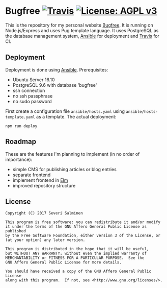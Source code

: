 # Bugfree [![Travis](https://img.shields.io/travis/sevesalm/bugfree.svg)](https://travis-ci.org/sevesalm/Bugfree) [![License: AGPL v3](https://img.shields.io/badge/License-AGPL%20v3-blue.svg)](https://www.gnu.org/licenses/agpl-3.0)

This is the repository for my personal website [Bugfree](http://www.bugfree.fi). It is running on Node.js/Express and uses Pug template language. It uses PostgreSQL as the database management system, [Ansible](https://www.ansible.com) for deployment and [Travis](https://travis-ci.org) for CI.

## Deployment

Deployment is done using [Ansible](https://www.ansible.com). Prerequisites:

- Ubuntu Server 16.10
- PostgreSQL 9.6 with database 'bugfree'
- ssh connection
- no ssh passphrase
- no sudo password

First create a configuration file `ansible/hosts.yaml` using `ansible/hosts-template.yaml` as a template. The actual deployment:

```shell
npm run deploy
```

## Roadmap

These are the features I'm planning to implement (in no order of importance):

- simple CMS for publishing articles or blog entries
- separate frontend
- implement frontend in [Elm](http://elm-lang.org)
- improved repository structure

## License

    Copyright (C) 2017 Severi Salminen

    This program is free software: you can redistribute it and/or modify
    it under the terms of the GNU Affero General Public License as published
    by the Free Software Foundation, either version 3 of the License, or
    (at your option) any later version.

    This program is distributed in the hope that it will be useful,
    but WITHOUT ANY WARRANTY; without even the implied warranty of
    MERCHANTABILITY or FITNESS FOR A PARTICULAR PURPOSE.  See the
    GNU Affero General Public License for more details.

    You should have received a copy of the GNU Affero General Public License
    along with this program.  If not, see <http://www.gnu.org/licenses/>.
